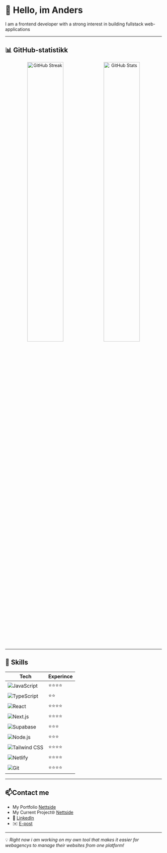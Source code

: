 # 👋 Hello, im Anders  

I am a frontend developer with a strong interest in building fullstack web-applications

---

## 📊 GitHub-statistikk  

<div align="center">
  <img src="https://github-readme-streak-stats.herokuapp.com/?user=flanderos&theme=tokyonight" alt="GitHub Streak" width="48%" />
  <img src="https://github-readme-stats.vercel.app/api?username=flanderos&show_icons=true&theme=tokyonight&count_private=true" alt="GitHub Stats" width="48%" />
</div>


---

## 🚀 Skills 

| Tech | Experince |
|-----------|----------|
| ![JavaScript](https://img.shields.io/badge/JavaScript-F7DF1E?style=flat&logo=javascript&logoColor=black) | ⭐⭐⭐⭐ |
| ![TypeScript](https://img.shields.io/badge/TypeScript-3178C6?style=flat&logo=typescript&logoColor=white) | ⭐⭐ |
| ![React](https://img.shields.io/badge/React-61DAFB?style=flat&logo=react&logoColor=black) | ⭐⭐⭐⭐ |
| ![Next.js](https://img.shields.io/badge/Next.js-000000?style=flat&logo=nextdotjs&logoColor=white) | ⭐⭐⭐⭐ |
| ![Supabase](https://img.shields.io/badge/Supabase-3ECF8E?style=flat&logo=supabase&logoColor=white) | ⭐⭐⭐ |
| ![Node.js](https://img.shields.io/badge/Node.js-339933?style=flat&logo=nodedotjs&logoColor=white) | ⭐⭐⭐ |
| ![Tailwind CSS](https://img.shields.io/badge/Tailwind_CSS-38B2AC?style=flat&logo=tailwind-css&logoColor=white) | ⭐⭐⭐⭐ |
| ![Netlify](https://img.shields.io/badge/Netlify-00C7B7?style=flat&logo=netlify&logoColor=white) | ⭐⭐⭐⭐ |
| ![Git](https://img.shields.io/badge/Git-F05032?style=flat&logo=git&logoColor=white) | ⭐⭐⭐⭐ |

---

## 📫Contact me 

- My Portfolio  [Nettside](https://www.andershellerud.no) 
- My Current Project🌐 [Nettside](https://webfront.no)       
- 💼 [LinkedIn](https://www.linkedin.com/in/DIN-LINKEDIN)  
- ✉️ [E-post](mailto:dinemail@example.com)  

---

💡 *Right now i am working on my own tool that makes it easier for webagencys to manage their websites from one platform!*

